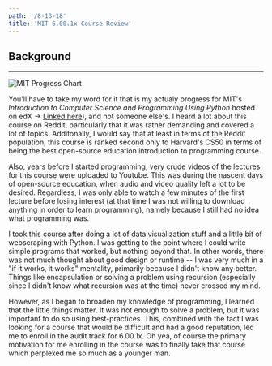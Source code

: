 ```yaml
---
path: '/8-13-18'
title: 'MIT 6.00.1x Course Review'
---
```


## Background
---
![MIT Progress Chart](https://i.imgur.com/InlXNhc.png)

You'll have to take my word for it that is my actualy progress for MIT's *Introduction to Computer Science and Programming Using Python* hosted on edX &rarr; [Linked here](https://courses.edx.org/courses/course-v1:MITx+6.00.1x_7+3T2015/course/)), and not someone else's. I heard a lot about this course on Reddit, particularly that it was rather demanding and covered a lot of topics. Additonally, I would say that at least in terms of the Reddit population, this course is ranked second only to Harvard's CS50 in terms of being the best open-source education introduction to programming course. 

Also, years before I started programming, very crude videos of the lectures for this course were uploaded to Youtube. This was during the nascent days of open-source education, when audio and video quality left a lot to be desired. Regardless, I was only able to watch a few minutes of the first lecture before losing interest (at that time I was not willing to download anything in order to learn programming), namely because I still had no idea what programming was.

I took this course after doing a lot of data visualization stuff and a little bit of webscraping with Python. I was getting to the point where I could write simple programs that worked, but nothing beyond that. In other words, there was not much thought about good design or runtime -- I was very much in a "if it works, it works" mentality, primarily because I didn't know any better. Things like encapsulation or solving a problem using recursion (especially since I didn't know what recursion was at the time) never crossed my mind.

However, as I began to broaden my knowledge of programming, I learned that the little things matter. It was not enough to solve a problem, but it was important to do so using best-practices. This, combined with the fact I was looking for a course that would be difficult and had a good reputation, led me to enroll in the audit track for 6.00.1x. Oh yea, of course the primary motivation for me enrolling in the course was to finally take that course which perplexed me so much as a younger man.